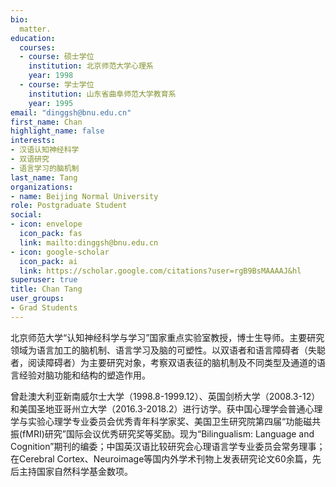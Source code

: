 ```yaml
---
bio: 
  matter.
education:
  courses:
  - course: 硕士学位
    institution: 北京师范大学心理系
    year: 1998
  - course: 学士学位
    institution: 山东省曲阜师范大学教育系
    year: 1995
email: "dinggsh@bnu.edu.cn"
first_name: Chan
highlight_name: false
interests:
- 汉语认知神经科学
- 双语研究
- 语言学习的脑机制
last_name: Tang
organizations:
- name: Beijing Normal University
role: Postgraduate Student
social:
- icon: envelope
  icon_pack: fas
  link: mailto:dinggsh@bnu.edu.cn
- icon: google-scholar
  icon_pack: ai
  link: https://scholar.google.com/citations?user=rgB9BsMAAAAJ&hl
superuser: true
title: Chan Tang
user_groups:
- Grad Students
---
```


北京师范大学“认知神经科学与学习”国家重点实验室教授，博士生导师。主要研究领域为语言加工的脑机制、语言学习及脑的可塑性。以双语者和语言障碍者（失聪者，阅读障碍者）为主要研究对象，考察双语表征的脑机制及不同类型及通道的语言经验对脑功能和结构的塑造作用。

曾赴澳大利亚新南威尔士大学（1998.8-1999.12）、英国剑桥大学（2008.3-12）和美国圣地亚哥州立大学（2016.3-2018.2）进行访学。获中国心理学会普通心理学与实验心理学专业委员会优秀青年科学家奖、美国卫生研究院第四届“功能磁共振(fMRI)研究”国际会议优秀研究奖等奖励。现为“Bilingualism: Language and Cognition”期刊的编委；中国英汉语比较研究会心理语言学专业委员会常务理事；在Cerebral Cortex、Neuroimage等国内外学术刊物上发表研究论文60余篇，先后主持国家自然科学基金数项。
